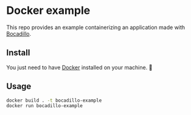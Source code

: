 # Docker example

This repo provides an example containerizing an application made with [Bocadillo].

## Install

You just need to have [Docker] installed on your machine. 🐳

## Usage

```bash
docker build . -t bocadillo-example
docker run bocadillo-example
```

[Bocadillo]: https://github.com/bocadilloproject/bocadillo
[Docker]: https://docs.docker.com/install/
